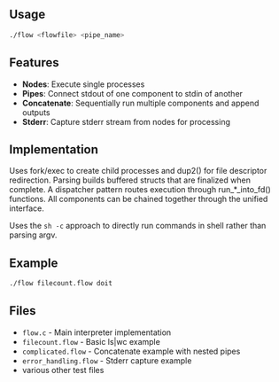 ## Usage
```bash
./flow <flowfile> <pipe_name>
```

## Features
- **Nodes**: Execute single processes
- **Pipes**: Connect stdout of one component to stdin of another  
- **Concatenate**: Sequentially run multiple components and append outputs
- **Stderr**: Capture stderr stream from nodes for processing

## Implementation
Uses fork/exec to create child processes and dup2() for file descriptor redirection. Parsing builds buffered structs that are finalized when complete. A dispatcher pattern routes execution through run_*_into_fd() functions. All components can be chained together through the unified interface.

Uses the `sh -c` approach to directly run commands in shell rather than parsing argv.

## Example
```bash
./flow filecount.flow doit
```

## Files
- `flow.c` - Main interpreter implementation
- `filecount.flow` - Basic ls|wc example
- `complicated.flow` - Concatenate example with nested pipes
- `error_handling.flow` - Stderr capture example
- various other test files
